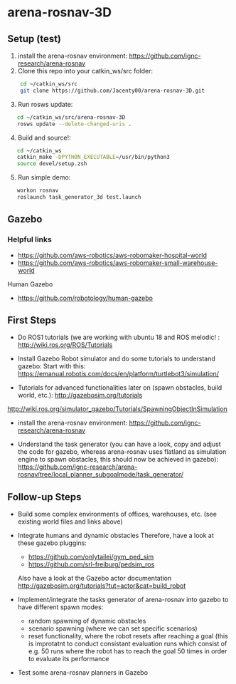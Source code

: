 # arena-rosnav-3D


## Setup (test)
1. install the arena-rosnav environment:
https://github.com/ignc-research/arena-rosnav
2. Clone this repo into your catkin_ws/src folder: 
```bash
    cd ~/catkin_ws/src
    git clone https://github.com/Jacenty00/arena-rosnav-3D.git
```    
3. Run rosws update:
```bash
   cd ~/catkin_ws/src/arena-rosnav-3D
   rosws update --delete-changed-uris .
```
4. Build and source!:
```bash
   cd ~/catkin_ws
   catkin_make -DPYTHON_EXECUTABLE=/usr/bin/python3
   source devel/setup.zsh
```
5. Run simple demo:
```bash
   workon rosnav
   roslaunch task_generator_3d test.launch
```   

## Gazebo

### Helpful links
* https://github.com/aws-robotics/aws-robomaker-hospital-world
* https://github.com/aws-robotics/aws-robomaker-small-warehouse-world


Human Gazebo

* https://github.com/robotology/human-gazebo



## First Steps
* Do ROS1 tutorials (we are working with ubuntu 18 and ROS melodic! :
http://wiki.ros.org/ROS/Tutorials

* Install Gazebo Robot simulator and do some tutorials to understand gazebo: 
Start with this:
https://emanual.robotis.com/docs/en/platform/turtlebot3/simulation/
* Tutorials for advanced functionalities later on (spawn obstacles, build world, etc.):
http://gazebosim.org/tutorials

http://wiki.ros.org/simulator_gazebo/Tutorials/SpawningObjectInSimulation

* install the arena-rosnav environment:
https://github.com/ignc-research/arena-rosnav

* Understand the task generator (you can have a look, copy and adjust the code for gazebo, whereas arena-rosnav uses flatland as simulation engine to spawn obstacles, this should now be achieved in gazebo):
https://github.com/ignc-research/arena-rosnav/tree/local_planner_subgoalmode/task_generator/


## Follow-up Steps
* Build some complex environments of offices, warehouses, etc. (see existing world files and links above)
* Integrate humans and dynamic obstacles 
Therefore, have a look at these gazebo pluggins: 
    * https://github.com/onlytailei/gym_ped_sim
    * https://github.com/srl-freiburg/pedsim_ros

    Also have a look at the Gazebo actor documentation 
    http://gazebosim.org/tutorials?tut=actor&cat=build_robot
    
* Implement/integrate the tasks generator of arena-rosnav into gazebo to have different spawn modes:
    * random spawning of dynamic obstacles
    * scenario spawning (where we can set specific scenarios)
    * reset functionality, where the robot resets after reaching a goal (this is improtatnt to conduct consistant evaluation runs which consist of e.g. 50 runs where the robot has to reach the goal 50 times in order to evaluate its performance
* Test some arena-rosnav planners in Gazebo
